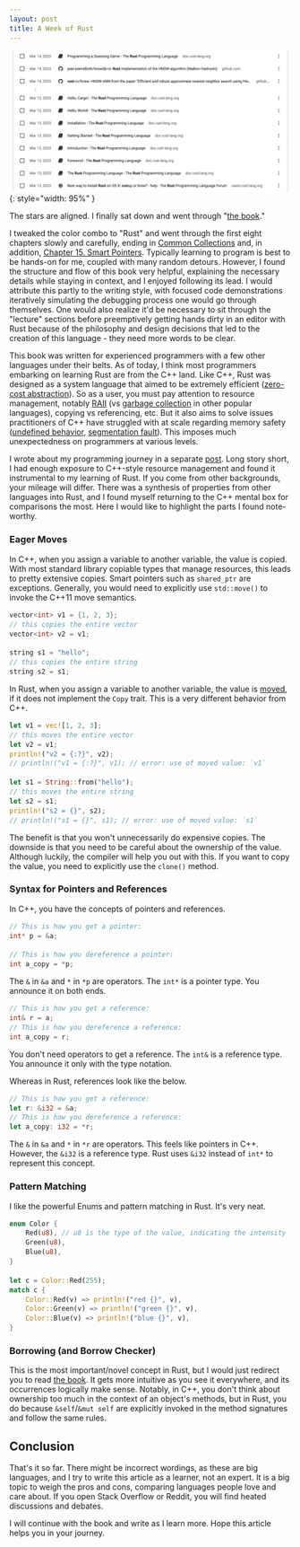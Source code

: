 ```yaml
---
layout: post
title: A Week of Rust
---
```


![img](/public/imgs/week-of-rust.png){: style="width: 95%" }

The stars are aligned. I finally sat down and went through "[the book](https://doc.rust-lang.org/book/)."

I tweaked the color combo to "Rust" and went through the first eight chapters slowly and carefully, ending in [Common Collections](https://doc.rust-lang.org/book/ch08-00-common-collections.html) and, in addition, [Chapter 15. Smart Pointers](https://doc.rust-lang.org/book/ch15-00-smart-pointers.html). Typically learning to program is best to be hands-on for me, coupled with many random detours. However, I found the structure and flow of this book very helpful, explaining the necessary details while staying in context, and I enjoyed following its lead. I would attribute this partly to the writing style, with focused code demonstrations iteratively simulating the debugging process one would go through themselves. One would also realize it'd be necessary to sit through the "lecture" sections before preemptively getting hands dirty in an editor with Rust because of the philosophy and design decisions that led to the creation of this language - they need more words to be clear.

<!--more-->

This book was written for experienced programmers with a few other languages under their belts. As of today, I think most programmers embarking on learning Rust are from the C++ land. Like C++, Rust was designed as a system language that aimed to be extremely efficient ([zero-cost abstraction](https://stackoverflow.com/questions/69178380/what-does-zero-cost-abstraction-mean)). So as a user, you must pay attention to resource management, notably [RAII](https://en.wikipedia.org/wiki/Resource_acquisition_is_initialization) (vs [garbage collection](https://en.wikipedia.org/wiki/Garbage_collection_(computer_science)) in other popular languages), copying vs referencing, etc. But it also aims to solve issues practitioners of C++ have struggled with at scale regarding memory safety ([undefined behavior](https://en.wikipedia.org/wiki/Undefined_behavior), [segmentation fault](https://en.wikipedia.org/wiki/Segmentation_fault)). This imposes much unexpectedness on programmers at various levels.

I wrote about my programming journey in a separate [post](https://terencezl.github.io/blog/2023/03/20/my-programming-journey/). Long story short, I had enough exposure to C++-style resource management and found it instrumental to my learning of Rust. If you come from other backgrounds, your mileage will differ. There was a synthesis of properties from other languages into Rust, and I found myself returning to the C++ mental box for comparisons the most. Here I would like to highlight the parts I found note-worthy.

### Eager Moves

In C++, when you assign a variable to another variable, the value is copied. With most standard library copiable types that manage resources, this leads to pretty extensive copies. Smart pointers such as `shared_ptr` are exceptions. Generally, you would need to explicitly use `std::move()` to invoke the C++11 move semantics.

```c++
vector<int> v1 = {1, 2, 3};
// this copies the entire vector
vector<int> v2 = v1;

string s1 = "hello";
// this copies the entire string
string s2 = s1;
```

In Rust, when you assign a variable to another variable, the value is [moved](https://doc.rust-lang.org/book/ch04-01-what-is-ownership.html), if it does not implement the `Copy` trait. This is a very different behavior from C++.

```rust
let v1 = vec![1, 2, 3];
// this moves the entire vector
let v2 = v1;
println!("v2 = {:?}", v2);
// println!("v1 = {:?}", v1); // error: use of moved value: `v1`

let s1 = String::from("hello");
// this moves the entire string
let s2 = s1;
println!("s2 = {}", s2);
// println!("s1 = {}", s1); // error: use of moved value: `s1`
```

The benefit is that you won't unnecessarily do expensive copies. The downside is that you need to be careful about the ownership of the value. Although luckily, the compiler will help you out with this. If you want to copy the value, you need to explicitly use the `clone()` method.

### Syntax for Pointers and References

In C++, you have the concepts of pointers and references.

```c++
// This is how you get a pointer:
int* p = &a;

// This is how you dereference a pointer:
int a_copy = *p;
```

The `&` in `&a` and `*` in `*p` are operators. The `int*` is a pointer type. You announce it on both ends.

```c++
// This is how you get a reference:
int& r = a;
// This is how you dereference a reference:
int a_copy = r;
```

You don't need operators to get a reference. The `int&` is a reference type. You announce it only with the type notation.

Whereas in Rust, references look like the below.

```rust
// This is how you get a reference:
let r: &i32 = &a;
// This is how you dereference a reference:
let a_copy: i32 = *r;
```

The `&` in `&a` and `*` in `*r` are operators. This feels like pointers in C++. However, the `&i32` is a reference type. Rust uses `&i32` instead of `int*` to represent this concept.

### Pattern Matching

I like the powerful Enums and pattern matching in Rust. It's very neat.

```rust
enum Color {
    Red(u8), // u8 is the type of the value, indicating the intensity
    Green(u8),
    Blue(u8),
}

let c = Color::Red(255);
match c {
    Color::Red(v) => println!("red {}", v),
    Color::Green(v) => println!("green {}", v),
    Color::Blue(v) => println!("blue {}", v),
}
```

### Borrowing (and Borrow Checker)

This is the most important/novel concept in Rust, but I would just redirect you to read [the book](https://doc.rust-lang.org/book/). It gets more intuitive as you see it everywhere, and its occurrences logically make sense. Notably, in C++, you don't think about ownership too much in the context of an object's methods, but in Rust, you do because `&self`/`&mut self` are explicitly invoked in the method signatures and follow the same rules.

## Conclusion

That's it so far. There might be incorrect wordings, as these are big languages, and I try to write this article as a learner, not an expert. It is a big topic to weigh the pros and cons, comparing languages people love and care about. If you open Stack Overflow or Reddit, you will find heated discussions and debates.

I will continue with the book and write as I learn more. Hope this article helps you in your journey.
